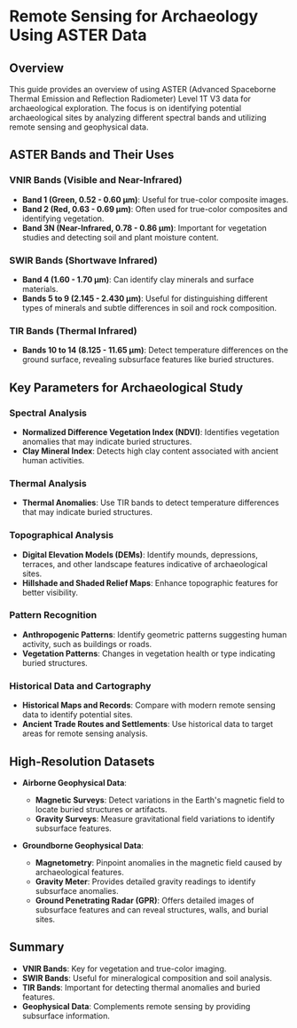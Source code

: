 # Remote Sensing for Archaeology Using ASTER Data

## Overview

This guide provides an overview of using ASTER (Advanced Spaceborne Thermal Emission and Reflection Radiometer) Level 1T V3 data for archaeological exploration. The focus is on identifying potential archaeological sites by analyzing different spectral bands and utilizing remote sensing and geophysical data.

## ASTER Bands and Their Uses

### VNIR Bands (Visible and Near-Infrared)

- **Band 1 (Green, 0.52 - 0.60 µm)**: Useful for true-color composite images.
- **Band 2 (Red, 0.63 - 0.69 µm)**: Often used for true-color composites and identifying vegetation.
- **Band 3N (Near-Infrared, 0.78 - 0.86 µm)**: Important for vegetation studies and detecting soil and plant moisture content.

### SWIR Bands (Shortwave Infrared)

- **Band 4 (1.60 - 1.70 µm)**: Can identify clay minerals and surface materials.
- **Bands 5 to 9 (2.145 - 2.430 µm)**: Useful for distinguishing different types of minerals and subtle differences in soil and rock composition.

### TIR Bands (Thermal Infrared)

- **Bands 10 to 14 (8.125 - 11.65 µm)**: Detect temperature differences on the ground surface, revealing subsurface features like buried structures.

## Key Parameters for Archaeological Study

### Spectral Analysis

- **Normalized Difference Vegetation Index (NDVI)**: Identifies vegetation anomalies that may indicate buried structures.
- **Clay Mineral Index**: Detects high clay content associated with ancient human activities.

### Thermal Analysis

- **Thermal Anomalies**: Use TIR bands to detect temperature differences that may indicate buried structures.

### Topographical Analysis

- **Digital Elevation Models (DEMs)**: Identify mounds, depressions, terraces, and other landscape features indicative of archaeological sites.
- **Hillshade and Shaded Relief Maps**: Enhance topographic features for better visibility.

### Pattern Recognition

- **Anthropogenic Patterns**: Identify geometric patterns suggesting human activity, such as buildings or roads.
- **Vegetation Patterns**: Changes in vegetation health or type indicating buried structures.

### Historical Data and Cartography

- **Historical Maps and Records**: Compare with modern remote sensing data to identify potential sites.
- **Ancient Trade Routes and Settlements**: Use historical data to target areas for remote sensing analysis.

## High-Resolution Datasets

- **Airborne Geophysical Data**:
  - **Magnetic Surveys**: Detect variations in the Earth's magnetic field to locate buried structures or artifacts.
  - **Gravity Surveys**: Measure gravitational field variations to identify subsurface features.

- **Groundborne Geophysical Data**:
  - **Magnetometry**: Pinpoint anomalies in the magnetic field caused by archaeological features.
  - **Gravity Meter**: Provides detailed gravity readings to identify subsurface anomalies.
  - **Ground Penetrating Radar (GPR)**: Offers detailed images of subsurface features and can reveal structures, walls, and burial sites.



## Summary

- **VNIR Bands**: Key for vegetation and true-color imaging.
- **SWIR Bands**: Useful for mineralogical composition and soil analysis.
- **TIR Bands**: Important for detecting thermal anomalies and buried features.
- **Geophysical Data**: Complements remote sensing by providing subsurface information.
